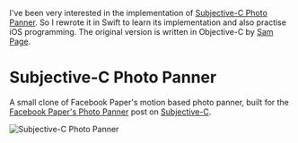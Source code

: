 
I've been very interested in the implementation of [Subjective-C Photo Panner](https://github.com/subjc/SubjectiveCPhotoPanner). So I rewrote it in Swift to learn its implementation and also practise iOS programming. The original version is written in Objective-C by [Sam Page](https://github.com/sampage).

Subjective-C Photo Panner
======================

A small clone of Facebook Paper's motion based photo panner, built for the [Facebook Paper's Photo Panner](http://subjc.com/facebook-paper-photo-panner/) post on [Subjective-C](http://subjc.com).

![Subjective-C Photo Panner](https://dl.dropboxusercontent.com/u/444249/subjectivecpaper.jpg)